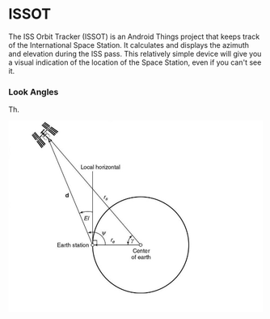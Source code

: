 # ISSOT
The ISS Orbit Tracker (ISSOT) is an Android Things project that keeps track of the International Space Station. It calculates and displays the azimuth and elevation during the ISS pass. This relatively simple device will give you a visual indication of the location of the Space Station, even if you can't see it.

### Look Angles
Th.

![angles](/images/geometry_elevation_angle.jpg)
